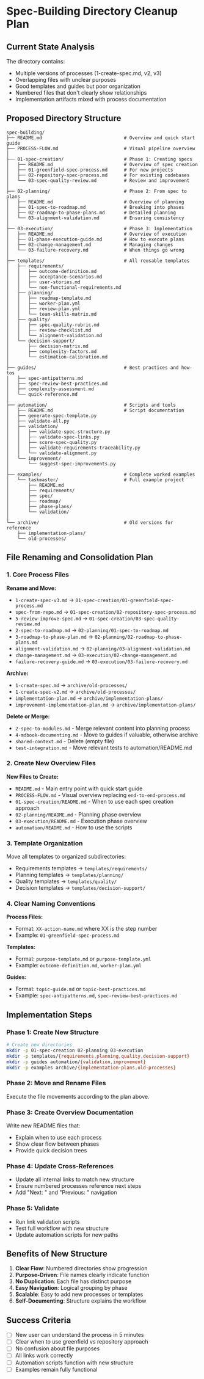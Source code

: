 # Spec-Building Directory Cleanup Plan

## Current State Analysis

The directory contains:
- Multiple versions of processes (1-create-spec.md, v2, v3)
- Overlapping files with unclear purposes
- Good templates and guides but poor organization
- Numbered files that don't clearly show relationships
- Implementation artifacts mixed with process documentation

## Proposed Directory Structure

```
spec-building/
├── README.md                              # Overview and quick start guide
├── PROCESS-FLOW.md                        # Visual pipeline overview
│
├── 01-spec-creation/                      # Phase 1: Creating specs
│   ├── README.md                          # Overview of spec creation
│   ├── 01-greenfield-spec-process.md      # For new projects
│   ├── 02-repository-spec-process.md      # For existing codebases
│   └── 03-spec-quality-review.md          # Review and improvement
│
├── 02-planning/                           # Phase 2: From spec to plans
│   ├── README.md                          # Overview of planning
│   ├── 01-spec-to-roadmap.md              # Breaking into phases
│   ├── 02-roadmap-to-phase-plans.md       # Detailed planning
│   └── 03-alignment-validation.md         # Ensuring consistency
│
├── 03-execution/                          # Phase 3: Implementation
│   ├── README.md                          # Overview of execution
│   ├── 01-phase-execution-guide.md        # How to execute plans
│   ├── 02-change-management.md            # Managing changes
│   └── 03-failure-recovery.md             # When things go wrong
│
├── templates/                             # All reusable templates
│   ├── requirements/
│   │   ├── outcome-definition.md
│   │   ├── acceptance-scenarios.md
│   │   ├── user-stories.md
│   │   └── non-functional-requirements.md
│   ├── planning/
│   │   ├── roadmap-template.md
│   │   ├── worker-plan.yml
│   │   ├── review-plan.yml
│   │   └── team-skills-matrix.md
│   ├── quality/
│   │   ├── spec-quality-rubric.md
│   │   ├── review-checklist.md
│   │   └── alignment-validation.md
│   └── decision-support/
│       ├── decision-matrix.md
│       ├── complexity-factors.md
│       └── estimation-calibration.md
│
├── guides/                                # Best practices and how-tos
│   ├── spec-antipatterns.md
│   ├── spec-review-best-practices.md
│   ├── complexity-assessment.md
│   └── quick-reference.md
│
├── automation/                            # Scripts and tools
│   ├── README.md                          # Script documentation
│   ├── generate-spec-template.py
│   ├── validate-all.py
│   ├── validation/
│   │   ├── validate-spec-structure.py
│   │   ├── validate-spec-links.py
│   │   ├── score-spec-quality.py
│   │   ├── validate-requirements-traceability.py
│   │   └── validate-alignment.py
│   └── improvement/
│       └── suggest-spec-improvements.py
│
├── examples/                              # Complete worked examples
│   └── taskmaster/                        # Full example project
│       ├── README.md
│       ├── requirements/
│       ├── spec/
│       ├── roadmap/
│       ├── phase-plans/
│       └── validation/
│
└── archive/                               # Old versions for reference
    ├── implementation-plans/
    └── old-processes/
```

## File Renaming and Consolidation Plan

### 1. Core Process Files

**Rename and Move:**
- `1-create-spec-v3.md` → `01-spec-creation/01-greenfield-spec-process.md`
- `spec-from-repo.md` → `01-spec-creation/02-repository-spec-process.md`
- `5-review-improve-spec.md` → `01-spec-creation/03-spec-quality-review.md`
- `2-spec-to-roadmap.md` → `02-planning/01-spec-to-roadmap.md`
- `3-roadmap-to-phase-plan.md` → `02-planning/02-roadmap-to-phase-plans.md`
- `alignment-validation.md` → `02-planning/03-alignment-validation.md`
- `change-management.md` → `03-execution/02-change-management.md`
- `failure-recovery-guide.md` → `03-execution/03-failure-recovery.md`

**Archive:**
- `1-create-spec.md` → `archive/old-processes/`
- `1-create-spec-v2.md` → `archive/old-processes/`
- `implementation-plan.md` → `archive/implementation-plans/`
- `improvement-implementation-plan.md` → `archive/implementation-plans/`

**Delete or Merge:**
- `2-spec-to-modules.md` - Merge relevant content into planning process
- `4-mdbook-documenting.md` - Move to guides if valuable, otherwise archive
- `shared-context.md` - Delete (empty file)
- `test-integration.md` - Move relevant tests to automation/README.md

### 2. Create New Overview Files

**New Files to Create:**
- `README.md` - Main entry point with quick start guide
- `PROCESS-FLOW.md` - Visual overview replacing `end-to-end-process.md`
- `01-spec-creation/README.md` - When to use each spec creation approach
- `02-planning/README.md` - Planning phase overview
- `03-execution/README.md` - Execution phase overview
- `automation/README.md` - How to use the scripts

### 3. Template Organization

Move all templates to organized subdirectories:
- Requirements templates → `templates/requirements/`
- Planning templates → `templates/planning/`
- Quality templates → `templates/quality/`
- Decision templates → `templates/decision-support/`

### 4. Clear Naming Conventions

**Process Files:**
- Format: `XX-action-name.md` where XX is the step number
- Example: `01-greenfield-spec-process.md`

**Templates:**
- Format: `purpose-template.md` or `purpose-template.yml`
- Example: `outcome-definition.md`, `worker-plan.yml`

**Guides:**
- Format: `topic-guide.md` or `topic-best-practices.md`
- Example: `spec-antipatterns.md`, `spec-review-best-practices.md`

## Implementation Steps

### Phase 1: Create New Structure
```bash
# Create new directories
mkdir -p 01-spec-creation 02-planning 03-execution
mkdir -p templates/{requirements,planning,quality,decision-support}
mkdir -p guides automation/{validation,improvement}
mkdir -p examples archive/{implementation-plans,old-processes}
```

### Phase 2: Move and Rename Files
Execute the file movements according to the plan above.

### Phase 3: Create Overview Documentation
Write new README files that:
- Explain when to use each process
- Show clear flow between phases
- Provide quick decision trees

### Phase 4: Update Cross-References
- Update all internal links to match new structure
- Ensure numbered processes reference next steps
- Add "Next: " and "Previous: " navigation

### Phase 5: Validate
- Run link validation scripts
- Test full workflow with new structure
- Update automation scripts for new paths

## Benefits of New Structure

1. **Clear Flow**: Numbered directories show progression
2. **Purpose-Driven**: File names clearly indicate function
3. **No Duplication**: Each file has distinct purpose
4. **Easy Navigation**: Logical grouping by phase
5. **Scalable**: Easy to add new processes or templates
6. **Self-Documenting**: Structure explains the workflow

## Success Criteria

- [ ] New user can understand the process in 5 minutes
- [ ] Clear when to use greenfield vs repository approach
- [ ] No confusion about file purposes
- [ ] All links work correctly
- [ ] Automation scripts function with new structure
- [ ] Examples remain fully functional